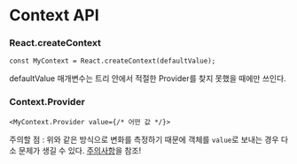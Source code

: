 # Context API

### React.createContext

```react
const MyContext = React.createContext(defaultValue);
```

defaultValue 매개변수는 트리 안에서 적절한 Provider를 찾지 못했을 때에만 쓰인다.

### Context.Provider

```react
<MyContext.Provider value={/* 어떤 값 */}>
```

주의할 점 : 위와 같은 방식으로 변화를 측정하기 때문에 객체를 `value`로 보내는 경우 다소 문제가 생길 수 있다. [주의사항](https://ko.reactjs.org/docs/context.html#caveats)을 참조!